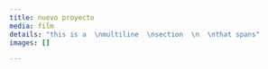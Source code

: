 ```yaml
---
title: nuevo proyecto
media: film
details: "this is a  \nmultiline  \nsection  \n  \nthat spans"
images: []

---
```

